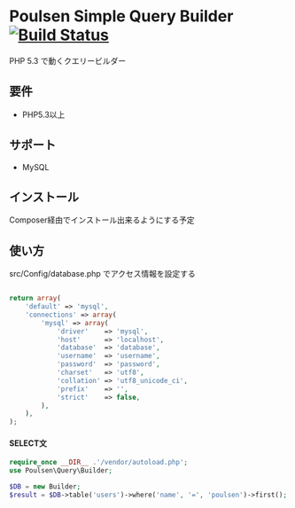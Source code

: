 # Poulsen Simple Query Builder [![Build Status](https://travis-ci.org/niikunihiro/poulsen.svg?branch=master)](https://travis-ci.org/niikunihiro/poulsen)

PHP 5.3 で動くクエリービルダー

## 要件

- PHP5.3以上

## サポート

- MySQL

## インストール

Composer経由でインストール出来るようにする予定

## 使い方

src/Config/database.php でアクセス情報を設定する

```php

return array(
    'default' => 'mysql',
    'connections' => array(
        'mysql' => array(
            'driver'    => 'mysql',
            'host'      => 'localhost',
            'database'  => 'database',
            'username'  => 'username',
            'password'  => 'password',
            'charset'   => 'utf8',
            'collation' => 'utf8_unicode_ci',
            'prefix'    => '',
            'strict'    => false,
        ),
    ),
);
```

#### SELECT文

```php
require_once __DIR__ .'/vendor/autoload.php';
use Poulsen\Query\Builder;

$DB = new Builder;
$result = $DB->table('users')->where('name', '=', 'poulsen')->first();
```
